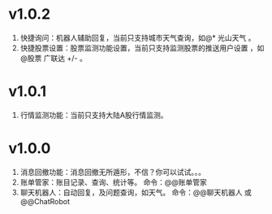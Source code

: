 ﻿# v1.0.2

1. 快捷询问：机器人辅助回复，当前只支持城市天气查询，如@* 光山天气 。
2. 快捷股票设置：股票监测功能设置，当前只支持监测股票的推送用户设置 ，如@股票 广联达 +/- 。


# v1.0.1

1. 行情监测功能：当前只支持大陆A股行情监测。


# v1.0.0

1. 消息回撤功能：消息回撤无所遁形，不信？你可以试试。。。
2. 账单管家：账目记录、查询、统计等。  命令：@@账单管家
3. 聊天机器人：自动回复，及问题查询，如天气。 命令：@@聊天机器人 或 @@ChatRobot
